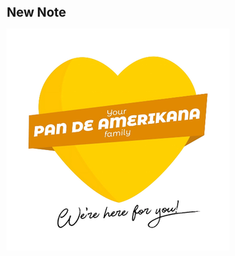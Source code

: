 # New Note

<img src="Untitled design (44).png" data-filename="Untitled design (44).png" style="max-width: 100%; height: auto; cursor: se-resize;">